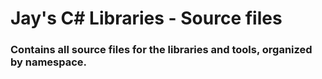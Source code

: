 # Jay's C# Libraries - Source files
### Contains all source files for the libraries and tools, organized by namespace.
